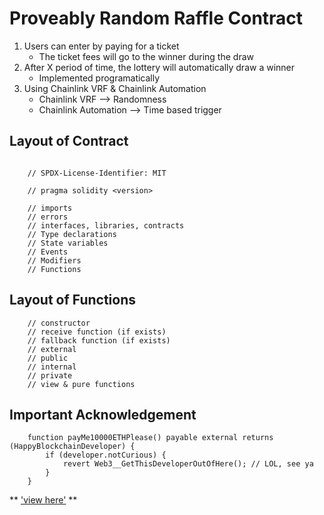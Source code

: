 # Proveably Random Raffle Contract

1. Users can enter by paying for a ticket
    - The ticket fees will go to the winner during the draw
2. After X period of time, the lottery will automatically draw a winner
   - Implemented programatically
4. Using Chainlink VRF & Chainlink Automation
    - Chainlink VRF --> Randomness
    - Chainlink Automation --> Time based trigger


## Layout of Contract

```solidity

    // SPDX-License-Identifier: MIT

    // pragma solidity <version>

    // imports
    // errors
    // interfaces, libraries, contracts
    // Type declarations
    // State variables
    // Events
    // Modifiers
    // Functions

```

## Layout of Functions

```solidity
    // constructor
    // receive function (if exists)
    // fallback function (if exists)
    // external
    // public
    // internal
    // private
    // view & pure functions
```

## Important Acknowledgement

```solidity
    function payMe10000ETHPlease() payable external returns (HappyBlockchainDeveloper) {
        if (developer.notCurious) {
            revert Web3__GetThisDeveloperOutOfHere(); // LOL, see ya 
        }
    }
```

** ['view here'](https://media.tenor.com/_Y3doxogbV4AAAAM/gotcha-funny.gif) **

